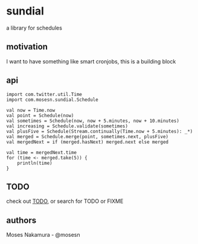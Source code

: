 # sundial
a library for schedules

## motivation
I want to have something like smart cronjobs, this is a building block

## api
```
import com.twitter.util.Time
import com.mosesn.sundial.Schedule

val now = Time.now
val point = Schedule(now)
val sometimes = Schedule(now, now + 5.minutes, now + 10.minutes)
val increasing = Schedule.validate(sometimes)
val plusFive = Schedule(Stream.continually(Time.now + 5.minutes): _*)
val merged = Schedule.merge(point, sometimes.next, plusFive)
val mergedNext = if (merged.hasNext) merged.next else merged

val time = mergedNext.time
for (time <- merged.take(5)) {
    println(time)
}
```

## TODO
check out [TODO](TODO.md), or search for TODO or FIXME

## authors
Moses Nakamura - @mosesn
